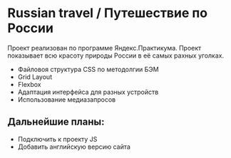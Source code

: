 # Russian travel / Путешествие по России

Проект реализован по программе Яндекс.Практикума. Проект показывает всю красоту природы России в её самых рахных уголках.

* Файловоя структура CSS по методолгии БЭМ
* Grid Layout
* Flexbox
* Адаптация интерфейса для разных устройств
* Использование медиазапросов

## Дальнейшие планы:
* Подключить к проекту JS
* Добавить английскую версию сайта